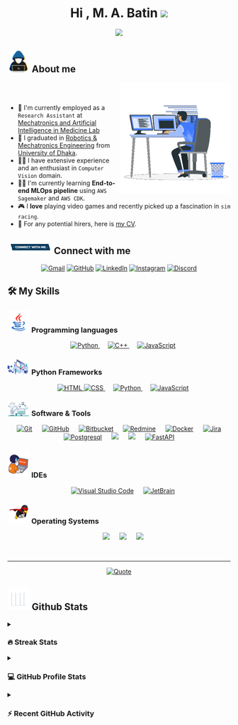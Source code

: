<h1 align="center">Hi , M. A. Batin <img src="https://media.giphy.com/media/hvRJCLFzcasrR4ia7z/giphy.gif" width="35"></h1>
<p align="center">
  <a href="https://github.com/DenverCoder1/readme-typing-svg"><img src="https://readme-typing-svg.herokuapp.com?font=Time+New+Roman&color=%23C8BE25&size=30&center=true&vCenter=true&width=600&height=100&lines=Research+Assistant+@MAIMLab;Computer+Vision+Enthusiast;MLOps+Engineer;Finalist+@Robi+Datathon+2.0;Love+to+learn+new+technologies"></a>
</p>

	
## <picture><img src = "https://github.com/MABatin/MABatin/blob/main/images/about_me.gif?raw=true" width = 50px></picture> About me

<picture> <img align="right" src="https://github.com/MABatin/MABatin/blob/main/images/Right_Side.gif?raw=true" width = 250px></picture>

<br><br>

- 🏢 I'm currently employed as a `Research Assistant` at [Mechatronics and Artificial Intelligence in Medicine Lab](https://maimlab.com/)
- 🏫 I graduated in [Robotics & Mechatronics Engineering](https://www.du.ac.bd/body/RME) from [University of Dhaka](https://du.ac.bd/).
- 🧑‍💻 I have extensive experience and an enthusiast in `Computer Vision` domain.
- 🧑‍🎓 I'm currently learning **End-to-end MLOps pipeline** using `AWS Sagemaker` and `AWS CDK`.
- 🎮 I **love** playing video games and recently picked up a fascination in `sim racing`.
- 🤔 For any potential hirers, here is [my CV](https://github.com/MABatin/MABatin/blob/main/CV-MABatin.pdf).


## <picture> <img src="https://github.com/MABatin/MABatin/blob/main/images/Connect-with-me.gif?raw=true" width="100px"> </picture> Connect with me
<p align="center">
	<a href="mailto:leonhsn18@gmail.com"><img img src="https://img.shields.io/badge/gmail-%23EA4335.svg?style=plastic&logo=gmail&logoColor=white" alt="Gmail"/></a>
	<a href="https://github.com/MABatin"><img src="https://img.shields.io/badge/github-%23181717.svg?style=plastic&logo=github&logoColor=white" alt="GitHub"/></a>
	<a href="https://www.linkedin.com/in/m-a-batin-b42910293/"><img src="https://img.shields.io/badge/linkedin-%230A66C2.svg?style=plastic&logo=linkedin&logoColor=white" alt="LinkedIn"/></a>
	<a href="https://www.instagram.com/_.unholytsar._/"><img src="https://img.shields.io/badge/instagram-%23E4405F.svg?style=plastic&logo=instagram&logoColor=white" alt="Instagram"/></a>
	<a href="https://msng.link/o/?ahmed.7oskaa=sc"><img src="https://img.shields.io/badge/discord-%235865F2.svg?style=plastic&logo=discord&logoColor=white" alt="Discord"/></a>
</p>



## 🛠️ My Skills

### <picture> <img src = "https://github.com/MABatin/MABatin/blob/main/images/Programming_Languages.gif?raw=true" width = 50px>  </picture> Programming languages

<p align="center"> 
  &emsp; 
  <a href="https://www.python.org" target="_blank">
    <img alt="Python" src="https://img.shields.io/badge/Python%20-%2314354C.svg?style=plastic&logo=python&logoColor=">
  </a> 
  &emsp;
  <a href="https://www.w3schools.com/cpp/" target="_blank"> 
    <img alt="C++" src="https://img.shields.io/badge/C++%20-%2300599C.svg?style=plastic&logo=c%2B%2B&logoColor=white">
  </a> 
  &emsp;
  <a href="https://developer.mozilla.org/en-US/docs/Web/JavaScript" target="_blank"> 
     <img alt="JavaScript" src="https://img.shields.io/badge/JavaScript%20-%23F7DF1E.svg?style=plastic&logo=javascript&logoColor=black">
   </a>   
</p>

### <picture> <img src = "https://github.com/MABatin/MABatin/blob/main/images/Frameworks.gif?raw=true" width = 50px>  </picture> Python Frameworks
<p align="center"> 
  &emsp; 
  <a href="https://pytorch.org/" target="_blank"> 
   <img alt="HTML" src="https://img.shields.io/badge/PyTorch-%23EE4C2C.svg?style=plastic&logo=pytorch&logoColor=white" alt="PyTorch>
  </a>   
  &emsp;
  <a href="https://www.tensorflow.org/" target="_blank">
    <img alt="CSS" src="https://img.shields.io/badge/TensorFlow-%23FF6F00.svg?style=plastic&logo=tensorflow&logoColor=white" alt="TensorFlow">
  </a> 
  &emsp;
  <a href="https://scikit-learn.org/stable/" target="_blank">
    <img alt="Python" src="https://img.shields.io/badge/scikit--learn-%23F7931E.svg?style=plastic&logo=scikit-learn&logoColor=white" alt="scikit-learn">
  </a>
  &emsp;
  <a href="https://opencv.org/" target="_blank"> 
     <img alt="JavaScript" src="https://img.shields.io/badge/OpenCV-%235C3EE8.svg?style=plastic&logo=opencv&logoColor=white" alt="OpenCV">
   </a>
</p>

 ### <picture> <img src = "https://github.com/MABatin/MABatin/blob/main/images/Software_Tools.gif?raw=true" width = 50px>  </picture> Software & Tools
 
<p align="center">
  &emsp;
    <a href="#"><img alt="Git" src="https://img.shields.io/badge/Git%20-%23F05033.svg?style=plastic&logo=git&logoColor=white"></a>
  &emsp;
    <a href="#"><img alt="GitHub" src="https://img.shields.io/badge/github-%23181717.svg?style=plastic&logo=github&logoColor=white"></a>
  &emsp;
    <a href="#"><img alt="Bitbucket" src="https://img.shields.io/badge/Bitbucket-%2300536B.svg?style=plastic&logo=bitbucket&logoColor=white" alt="Bitbucket"></a>
  &emsp;
    <a href="#"><img alt="Redmine" src="https://img.shields.io/badge/Redmine-%23B32024.svg?style=plastic&logo=redmine&logoColor=white" alt="Redmine"></a>
  &emsp;
    <a href="#"><img alt="Docker" src="https://img.shields.io/badge/Docker-%230073EC.svg?style=plastic&logo=docker&logoColor=white" alt="Docker"></a>
  &emsp;
    <a href="#"><img alt="Jira" src="https://img.shields.io/badge/Jira-%230052CC.svg?style=plastic&logo=jira&logoColor=white" alt="Jira"></a>
  &emsp;
    <a href="#"><img alt="Postgresql" src="https://img.shields.io/badge/PostgreSQL-%23336791.svg?style=plastic&logo=postgresql&logoColor=white" alt="PostgreSQL"></a>
    &emsp;
    <a href="#"><img src="https://img.shields.io/badge/mysql-%234479A1.svg?&style=plastic&logo=mysql&logoColor=white"/></a>
    &emsp;
    <a href="#"><img src="https://img.shields.io/badge/latex-%23008080.svg?&style=plastic&logo=latex&logoColor=white" /></a>
    &emsp;
    <a href="#"><img src="https://img.shields.io/badge/FastAPI-%23009688.svg?style=plastic&logo=fastapi&logoColor=white" alt="FastAPI" /></a>
</p>

 ### <picture> <img src = "https://github.com/MABatin/MABatin/blob/main/images/IDEs.gif?raw=true" width = 50px>  </picture> IDEs
 
<p align="center">
  &emsp;
    <a href="#"><img alt="Visual Studio Code" src="https://img.shields.io/badge/Visual%20Studio%20Code-0078d7.svg?style=plastic&logo=visual-studio-code&logoColor=white"></a>
  &emsp;
    <a href="#"><img alt="JetBrain" src="https://img.shields.io/badge/jetbrains-%23000000.svg?style=plastic&logo=jetbrains&logoColor=white" /></a>
</p>

 

 ### <picture> <img src = "https://github.com/MABatin/MABatin/blob/main/images/OS.gif?raw=true" width = 50px>  </picture> Operating Systems
 
<p align="center">
  &emsp;
    <a href="#"><img src="https://img.shields.io/badge/Linux-FCC624?style=plastic&logo=linux&logoColor=black"></a>
  &emsp;
    <a href="#"><img src="https://img.shields.io/badge/Ubuntu-E95420?style=plastic&logo=ubuntu&logoColor=white"></a>
  &emsp;
    <a href="#"><img src="https://img.shields.io/badge/Windows-0078D6?style=plastic&logo=windows&logoColor=white"></a>
</p>

<br>

---

<p align = "center">
	<a href="https://github.com/piyushsuthar/github-readme-quotes"> <img alt = "Quote" src="https://quotes-github-readme.vercel.app/api?type=horizontal&theme=tokyonight&animation=grow_out_in&quoteCategory=machinelearning"></a>
</p>

## <picture> <img src = "https://github.com/MABatin/MABatin/blob/main/images/Statistics.gif?raw=true" width = 50px>  </picture> Github Stats

<details><summary><h3> 🔥 Streak Stats</h3></summary>

<p align="center"><img src="https://github-readme-streak-stats.herokuapp.com/?user=MABatin&theme=tokyonight_duo" alt="MABatin" /></p>

</details>
  
<details><summary><h3>💻 GitHub Profile Stats</h3></summary>

	
<p align="center">
    <a href="https://github.com/anuraghazra/github-readme-stats">
	    <img alt="MABatin's Github Stats" src="https://github-readme-stats.vercel.app/api?username=MABatin&show_icons=true&count_private=true&locale=en&theme=tokyonight&layout=compact" height="230px"/></a>
	  <img src="https://github-readme-stats.vercel.app/api/top-langs?username=MABatin&langs_count=10&show_icons=true&locale=en&theme=tokyonight" alt="MABatin" height="230px"/>
<br/>

  <b>Note:</b> Top languages is only a metric of the languages my public code consists of and doesn't reflect experience or skill level.
  </p>
</details>


<details><summary><h3>⚡ Recent GitHub Activity</h3></summary>

	
<img src="https://github-readme-activity-graph.vercel.app/graph?username=MABatin&bg_color=1a1b27&color=aa82d9&line=628edb&point=64bfaf&area=true&hide_border=true">
 
</details>